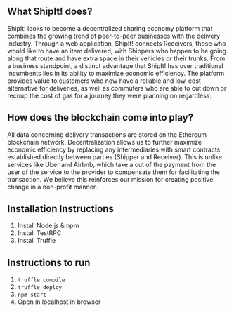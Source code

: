 ## What ShipIt! does?
ShipIt! looks to become a decentralized sharing economy platform that combines the growing trend of peer-to-peer businesses with the delivery industry. Through a web application, ShipIt! connects Receivers, those who would like to have an item delivered, with Shippers who happen to be going along that route and have extra space in their vehicles or their trunks. From a business standpoint, a distinct advantage that ShipIt! has over traditional incumbents lies in its ability to maximize economic efficiency. The platform provides value to customers who now have a reliable and low-cost alternative for deliveries, as well as commuters who are able to cut down or recoup the cost of gas for a journey they were planning on regardless.

## How does the blockchain come into play?
All data concerning delivery transactions are stored on the Ethereum blockchain network. Decentralization allows us to further maximize economic efficiency by replacing any intermediaries with smart contracts established directly between parties (Shipper and Receiver). This is unlike services like Uber and Airbnb, which take a cut of the payment from the user of the service to the provider to compensate them for facilitating the transaction. We believe this reinforces our mission for creating positive change in a non-profit manner.

## Installation Instructions
1. Install Node.js & npm
2. Install TestRPC
3. Install Truffle

## Instructions to run
1. `truffle compile`
2. `truffle deploy`
3. `npm start`
4. Open in localhost in browser
